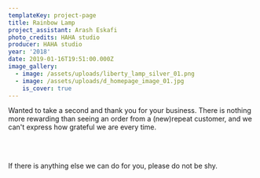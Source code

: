 ```yaml
---
templateKey: project-page
title: Rainbow Lamp
project_assistant: Arash Eskafi
photo_credits: HAHA studio
producer: HAHA studio
year: '2018'
date: 2019-01-16T19:51:00.000Z
image_gallery:
  - image: /assets/uploads/liberty_lamp_silver_01.png
  - image: /assets/uploads/d_homepage_image_01.jpg
    is_cover: true
---
```

Wanted to take a second and thank you for your business. There is nothing more rewarding than seeing an order from a (new)repeat customer, and we can't express how grateful we are every time.

<br/>
<br/>

If there is anything else we can do for you, please do not be shy.
